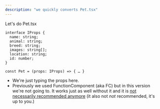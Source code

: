 ```yaml
---
description: "we quickly converts Pet.tsx"
---
```


Let's do Pet.tsx

```tsx
interface IProps {
  name: string;
  animal: string;
  breed: string;
  images: string[];
  location: string;
  id: number;
}

const Pet = (props: IProps) => { … }

```

- We're just typing the props here.
- Previously we used FunctionComponent (aka FC) but in this version we're not going to. It works just as well without it and it is [not necessarily recommended anymore][cra] (it also not _not_ recommended, it's up to you.)

[cra]: https://github.com/facebook/create-react-app/pull/8177
